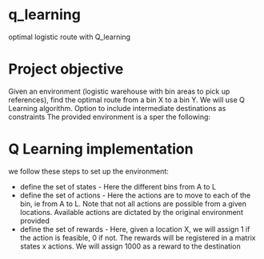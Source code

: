 # q_learning
optimal logistic route with Q_learning


# Project objective

Given an environment (logistic warehouse with bin areas to pick up references), find the optimal route from a bin X to a bin Y.
We will use Q Learning algorithm.
Option to include intermediate destinations as constraints
The provided environment is a sper the following:



# Q Learning implementation
we follow these steps to set up the environment:
- define the set of states - Here the different bins from A to L
- define the set of actions - Here the actions are to move to each of the bin, ie from A to L. Note that not all actions are possible from a given locations. Available actions are dictated by the original environment provided
- define the set of rewards - Here, given a location X, we will assign 1 if the action is feasible, 0 if not. The rewards will be registered in a matrix states x actions. We will assign 1000 as a reward to the destination
